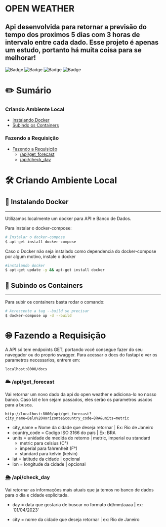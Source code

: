 # OPEN WEATHER

## Api desenvolvida para retornar a previsão do tempo dos proximos 5 dias com 3 horas de intervalo entre cada dado. Esse projeto é apenas um estudo, portanto há muita coisa para se melhorar!

![Badge](https://img.shields.io/badge/Python-v3.11-blue?style=plastic&logo=python)
![Badge](https://img.shields.io/badge/Docker-v3.8-blue?style=plastic&logo=docker)
![Badge](https://img.shields.io/badge/Fastapi-v0.92.0-yellowgreen?style=plastic&logo=fastapi)
![Badge](https://img.shields.io/badge/MongoDB--green?style=plastic&logo=mongoDB)

# ✏️ Sumário

### Criando Ambiente Local

- [Instalando Docker](#--instalando-docker)
- [Subindo os Containers](#--subindo-os-containers)

### Fazendo a Requisição

- [Fazendo a Requisição](#🌐-Fazendo-a-Requisição)
  - [/api/get_forecast](#🌥️-/api/get_forecast)
  - [/api/check_day](#🌦️-/api/check_day)

# 🛠️ Criando Ambiente Local

## 🐋 Instalando Docker

---

Utilizamos localmente um docker para API e Banco de Dados.

Para instalar o docker-compose:

```bash
# Instalar o docker-compose
$ apt-get install docker-compose
```

Caso o Docker não seja instalado como dependencia do docker-compose por algum motivo, instale o docker

```bash
#instalando docker
$ apt-get update -y && apt-get install docker
```

## 🐳 Subindo os Containers

---

Para subir os containers basta rodar o comando:

```bash
# Acrescente a tag --build se precisar
$ docker-compose up -d --build
```

# 🌐 Fazendo a Requisição

A API só tem endpoints GET, portando você consegue fazer do seu navegador ou do proprio swagger.
Para acessar o docs do fastapi e ver os parametros necessarios, entrem em:

```
localhost:8000/docs
```

### 🌥️ /api/get_forecast

Vai retornar um novo dado da api do open weather e adiciona-lo no nosso banco.
Caso lat e lon sejam passados, eles serão os parametros usados para a busca.

```
http://localhost:8000/api/get_forecast?city_name=Belo%20Horizonte&country_code=BRA&units=metric
```

- city_name = Nome da cidade que deseja retornar | Ex: Rio de Janeiro
- country_code = Codigo ISO 3166 do país | Ex: BRA
- units = unidade de medida do retorno | metric, imperial ou standard
  - metric para celsius (C°)
  - imperial para fahrenheit (F°)
  - standard para kelvin (kelvin)
- lat = latitude da cidade | opcional
- lon = longitude da cidade | opcional

### 🌦️ /api/check_day

Vai retornar as informações mais atuais que ja temos no banco de dados para o dia e cidade explicitada.

- day = data que gostaria de buscar no formato dd/mm/aaaa | ex: '01/04/2023'

- city = nome da cidade que deseja retornar | ex: Rio de Janeiro
